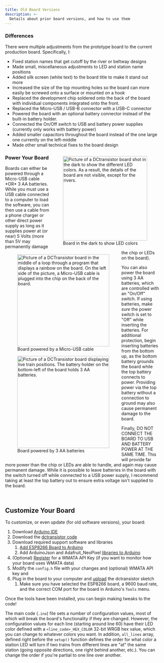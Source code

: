 ```yaml
---
title: Old Board Versions
description: >-
  Details about prior board versions, and how to use them
---
```



### Differences
There were multiple adjustments from the prototype board to the current production board. Specifically, I:

 * Fixed station names that get cutoff by the river or beltway designs
 * Made small, miscellaneous adjustments to LED and station name positions
 * Added silk screen (white text) to the board title to make it stand out more 
 * Increased the size of the top mounting holes so the board can more easily be screwed onto a surface or mounted on a hook
 * Replaced the development chip soldered onto the back of the board with individual components integrated onto the front.
 * Replaced the Micro-USB / USB-B connector with a USB-C connector
 * Powered the board with an optional battery connector instead of the built-in battery holder.
 * Connected the On/Off switch to USB and battery power supplies (currently only works with battery power)
 * Added smaller capacitors throughout the board instead of the one large one currently on the left-middle
 * Made other small technical fixes to the board design

<figure class="led-pic">
<img src="{{ site.baseurl }}/images/board-regular-night.jpg" alt="Picture of a DCtransistor board shot in the dark to show the different LED colors. As a result, the details of the board are not visible, except for the rivers." style="width: 275px; height: auto;">
<figcaption>Board in the dark to show LED colors</figcaption>
</figure>


### Power Your Board
<div class="pwr-pics">
<figure class="first-pwr-pic">
<img src="{{ site.baseurl }}/images/usb-power-board.jpg" alt="Picture of a DCTransistor board in the middle of a loop through a program that displays a rainbow on the board. On the left side of the picture, a Micro-USB cable is plugged into the chip on the back of the board." style="width: 300px; height: auto;">
<figcaption>Board powered by a Micro-USB cable</figcaption>
</figure>

<figure>
<img src="{{ site.baseurl }}/images/bat-power-board.jpg" alt="Picture of a DCTransistor board displaying live train positions. The battery holder on the bottom-left of the board holds 3 AA batteries." style="width: 300px; height: auto;">
<figcaption>Board powered by 3 AA batteries</figcaption>
</figure>
</div>
Boards can either be powered through a Micro-USB cable *OR* 3 AA batteries. While you must use a USB cable connected to a computer to load the software, you can then use a cable from a phone charger or other direct power supply as long as it supplies power at (or near) 5 Volts (more than 5V may permanently damage the chip or LEDs on the board). 

You can also power the board using 3 AA batteries, which are controlled with an "On/Off" switch. If using batteries, make *sure* the power switch is set to "Off" while inserting the batteries. For additional protection, begin inserting batteries from the bottom up, as the bottom battery grounds the board while the top battery connects to power. Providing power via the top battery without a connection to ground may also cause permanent damage to the board. 

Finally, DO NOT CONNECT THE BOARD TO USB AND BATTERY POWER AT THE SAME TIME. This will provide far more power than the chip or LEDs are able to handle, and again may cause permanent damage. While it is possible to leave batteries in the board with the switch turned off while connected to a USB power supply, I recommend taking at least the top battery out to ensure extra voltage isn't supplied to the board.  

<style>
  .pwr-pics {
    margin: auto;
    float: left;
  }
  .led-pic {
    float: right;
  }
</style>
<br>

## Customize Your Board

To customize, or even update (for old software versions), your board:

1. Download [Arduino IDE](https://www.arduino.cc/en/software)
2. Download the [dctransistor code](https://github.com/LArkema/dctransistor-project)
3. Download required support software and libraries
    1. [Add ESP8266 Board to Arduino](https://arduino-esp8266.readthedocs.io/en/latest/installing.html#instructions)
    2. Add ArduinoJson and Adafruit_NeoPixel [libraries to Arduino](https://docs.arduino.cc/software/ide-v1/tutorials/installing-libraries)
4. (Optional) [Register](https://developer.wmata.com/signup/) for a WMATA API Key (if you want to monitor how your board uses WMATA data)
5. Modify the `config.h` file with your changes and (optional) WMATA API key and 
6. Plug in the board to your computer and [upload](https://docs.arduino.cc/software/ide-v2/tutorials/getting-started/ide-v2-uploading-a-sketch) the dctransistor sketch
    1. Make sure you have selected the ESP8266 board, a 9600 baud rate, and the correct COM port for the board in Arduino's `Tools` menu.

Once the tools have been installed, you can begin making tweaks to the code!

The main code (`.ino`) file sets a number of configuration values, most of which will break the board's functionality if they are changed. However, the configuration values for each line (starting around line 60) have their LED color
defined with a `<line_code>_HEX_COLOR` 32-bit WRGB hex value, which you can change to whatever colors you want. In addition, `all_lines` array, defined right before the `setup()` function defines the order for what color a station LED will turn if two trains from different lines are "at" the same station (going opposite directions, one right behind another, etc.). You can change the order if you're partial to one line over another.
